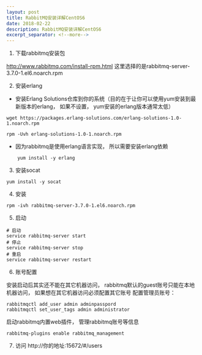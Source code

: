```yaml
---
layout: post
title: RabbitMQ安装详解CentOS6
date: 2018-02-22
description: RabbitMQ安装详解CentOS6
excerpt_separator: <!--more-->
---
```


1. 下载rabbitmq安装包

<http://www.rabbitmq.com/install-rpm.html>
这里选择的是rabbitmq-server-3.7.0-1.el6.noarch.rpm

2. 安装erlang

* 安装Erlang Solutions仓库到你的系统（目的在于让你可以使用yum安装到最新版本的erlang， 如果不设置， yum安装的erlang版本通常太低）

```
wget https://packages.erlang-solutions.com/erlang-solutions-1.0-1.noarch.rpm
 
rpm -Uvh erlang-solutions-1.0-1.noarch.rpm
```

* 因为rabbitmq是使用erlang语言实现， 所以需要安装erlang依赖

```
	yum install -y erlang
```


3. 安装socat

```
yum install -y socat
```


4. 安装

```
rpm -ivh rabbitmq-server-3.7.0-1.el6.noarch.rpm
```

5. 启动

```
# 启动
service rabbitmq-server start
# 停止
service rabbitmq-server stop
# 重启
service rabbitmq-server restart
```


6. 账号配置

安装启动后其实还不能在其它机器访问， rabbitmq默认的guest账号只能在本地机器访问， 如果想在其它机器访问必须配置其它账号
配置管理员账号：

```
rabbitmqctl add_user admin adminpasspord
rabbitmqctl set_user_tags admin administrator
```

启动rabbitmq内置web插件， 管理rabbitmq账号等信息
```
rabbitmq-plugins enable rabbitmq_management
```

7. 访问 http://你的地址:15672/#/users  

<!--more-->
